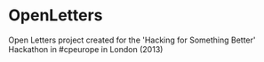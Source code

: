 OpenLetters
===========

Open Letters project created for the 'Hacking for Something Better' Hackathon in #cpeurope in London (2013)
